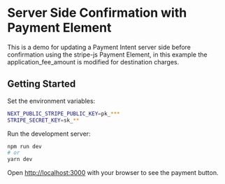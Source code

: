 # Server Side Confirmation with Payment Element
This is a demo for updating a Payment Intent server side before confirmation using the stripe-js Payment Element, in this example the application_fee_amount is modified for destination charges.


## Getting Started

Set the environment variables: 

```bash
NEXT_PUBLIC_STRIPE_PUBLIC_KEY=pk_***
STRIPE_SECRET_KEY=sk_**
```


Run the development server:

```bash
npm run dev
# or
yarn dev
```

Open [http://localhost:3000](http://localhost:3000) with your browser to see the payment button.